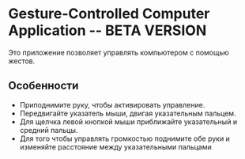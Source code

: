 # Gesture-Controlled Computer Application -- BETA VERSION

Это приложение позволяет управлять компьютером с помощью жестов.

## Особенности

- Приподнимите руку, чтобы активировать управление.
- Передвигайте указатель мыши, двигая указательным пальцем.
- Для щелчка левой кнопкой мыши приближайте указательный и средний пальцы.
- Для того чтобы управлять громкостью поднимите обе руки и изменяйте расстояние между указательными пальцами 
